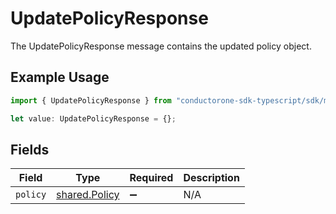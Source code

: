 # UpdatePolicyResponse

The UpdatePolicyResponse message contains the updated policy object.

## Example Usage

```typescript
import { UpdatePolicyResponse } from "conductorone-sdk-typescript/sdk/models/shared";

let value: UpdatePolicyResponse = {};
```

## Fields

| Field                                                 | Type                                                  | Required                                              | Description                                           |
| ----------------------------------------------------- | ----------------------------------------------------- | ----------------------------------------------------- | ----------------------------------------------------- |
| `policy`                                              | [shared.Policy](../../../sdk/models/shared/policy.md) | :heavy_minus_sign:                                    | N/A                                                   |